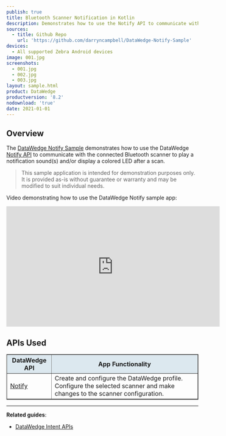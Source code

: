 ```yaml
---
publish: true
title: Bluetooth Scanner Notification in Kotlin
description: Demonstrates how to use the Notify API to communicate with the connected Bluetooth scanner to play a notification sound(s) and/or display a colored LED after a scan.
sources:
  - title: Github Repo
    url: 'https://github.com/darryncampbell/DataWedge-Notify-Sample'
devices:
  - All supported Zebra Android devices
image: 001.jpg
screenshots:
  - 001.jpg
  - 002.jpg
  - 003.jpg
layout: sample.html
product: DataWedge
productversion: '8.2'
nodownload: 'true'
date: 2021-01-01
---
```


## Overview 

The [DataWedge Notify Sample](https://github.com/darryncampbell/DataWedge-Notify-Sample) demonstrates how to use the DataWedge [Notify API](../../api/notify) to communicate with the connected Bluetooth scanner to play a notification sound(s) and/or display a colored LED after a scan.

> This sample application is intended for demonstration purposes only. It is provided as-is without guarantee or warranty and may be modified to suit individual needs. 

Video demonstrating how to use the DataWedge Notify sample app:
<iframe width="560" height="315" src="https://www.youtube.com/embed/9lAqXa-aLeA" frameborder="0" allow="accelerometer; autoplay; clipboard-write; encrypted-media; gyroscope; picture-in-picture" allowfullscreen></iframe>


## APIs Used

<table class="facelift" style="width:100%" border="1" padding="5px">
  <tr bgcolor="#dce8ef">
    <th>DataWedge API</th>
    <th>App Functionality</th>
  </tr>

  <tr>
    <td><a href="../../api/notify">Notify</a></td>
    <td>Create and configure the DataWedge profile. Configure the selected scanner and make changes to the scanner configuration.</td>
  </tr>

</table>


-----

**Related guides**:

* [DataWedge Intent APIs](../../api) 










